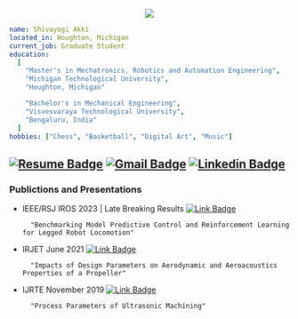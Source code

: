 <p align="center">
  <img src="https://capsule-render.vercel.app/api?type=waving&color=gradient&text=Hello!&height=100&section=header"/>
</p>

```yaml
name: Shivayogi Akki
located_in: Houghton, Michigan
current_job: Graduate Student
education:
  [
    "Master's in Mechatronics, Robotics and Automation Engineering",
    "Michigan Technological University",
    "Houghton, Michigan"

    "Bachelor's in Mechanical Engineering",
    "Visvesvaraya Technological University",
    "Bengaluru, India"
  ]
hobbies: ["Chess", "Basketball", "Digital Art", "Music"]

```
[![Resume Badge](https://img.shields.io/badge/-Resume-blue?style=flat-square&logoColor=white&link=https://github.com/scakki/resume/blob/main/Resume.pdf)](https://github.com/scakki/resume/blob/main/Resume.pdf)
[![Gmail Badge](https://img.shields.io/badge/-sakki@mtu.edu-blue?style=flat-square&logo=Gmail&logoColor=white&link=mailto:sakki@mtu.edu)](mailto:sakki@mtu.edu)
[![Linkedin Badge](https://img.shields.io/badge/-Shivayogi_Akki-blue?style=flat-square&logo=Linkedin&logoColor=white&link=https://www.linkedin.com/in/shivayogi-akki//)](https://www.linkedin.com/in/shivayogi-akki/)  
--------------------------------------------------------------------------------------------------------------------------------------------

<!-- <h3>  Projects </h3> 

<div>
  <p align="center">
	<a href="https://github.com/7oSkaaa/LeetCode_DailyChallenge_2023">
      		<img src="https://github-readme-stats.vercel.app/api/pin/?username=7oSkaaa&repo=LeetCode_DailyChallenge_2023&theme=tokyonight" alt="GitHub Stats" />
    	</a>
	<a href="https://github.com/7oSkaaa/Ahmed-Hossam">
      		<img src="https://github-readme-stats.vercel.app/api/pin/?username=7oSkaaa&repo=Ahmed-Hossam&theme=tokyonight" alt="GitHub Stats" />
    	</a>
  </p>
</div> -->

<h3> Publictions and Presentations </h3> 

- IEEE/RSJ IROS 2023 | Late Breaking Results [![Link Badge](https://img.shields.io/badge/-Link-grey?style=flat-square&logoColor=white&link=https://github.com/scakki/legged-robot-locomotion/blob/main/Benchmarking_Model_Predictive_Control_and_Reinforcement_Learning_for_Legged_Robot_Locomotion.pdf)](https://github.com/scakki/legged-robot-locomotion/blob/main/Benchmarking_Model_Predictive_Control_and_Reinforcement_Learning_for_Legged_Robot_Locomotion.pdf)

		"Benchmarking Model Predictive Control and Reinforcement Learning for Legged Robot Locomotion"

- IRJET June 2021 [![Link Badge](https://img.shields.io/badge/-Link-grey?style=flat-square&logoColor=white&link=https://www.irjet.net/archives/V8/i6/IRJET-V8I6276.pdf)](https://www.irjet.net/archives/V8/i6/IRJET-V8I6276.pdf)

  		"Impacts of Design Parameters on Aerodynamic and Aeroacoustics Properties of a Propeller"

- IJRTE November 2019 [![Link Badge](https://img.shields.io/badge/-Link-grey?style=flat-square&logoColor=white&link=https://www.researchgate.net/profile/Dr-Nanjundeswaraswamy-2/publication/339927014_Process_Parameters_of_Ultrasonic_Machining/links/5e6c4cce92851c6ba700b55e/Process-Parameters-of-Ultrasonic-Machining.pdf)](https://www.researchgate.net/profile/Dr-Nanjundeswaraswamy-2/publication/339927014_Process_Parameters_of_Ultrasonic_Machining/links/5e6c4cce92851c6ba700b55e/Process-Parameters-of-Ultrasonic-Machining.pdf)

  		"Process Parameters of Ultrasonic Machining"


